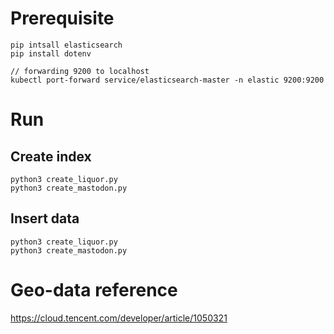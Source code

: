 # Prerequisite

```
pip intsall elasticsearch
pip install dotenv

// forwarding 9200 to localhost
kubectl port-forward service/elasticsearch-master -n elastic 9200:9200
```

# Run

## Create index
```
python3 create_liquor.py
python3 create_mastodon.py
```

## Insert data
```
python3 create_liquor.py
python3 create_mastodon.py
```

# Geo-data reference
https://cloud.tencent.com/developer/article/1050321